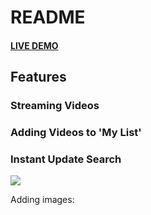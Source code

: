 # README

#### [LIVE DEMO](https://bingeflix.herokuapp.com/#/)


## Features


### Streaming Videos


### Adding Videos to 'My List'


### Instant Update Search
![](http://www.giphy.com/gifs/xUOwFRWlSaNhlUfgiY)

Adding images: ![]()
